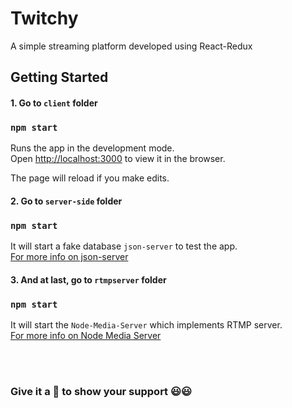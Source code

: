 # Twitchy
A simple streaming platform developed using React-Redux

## Getting Started

#### 1. Go to `client` folder
### `npm start`

Runs the app in the development mode.<br />
Open [http://localhost:3000](http://localhost:3000) to view it in the browser.

The page will reload if you make edits.<br />

#### 2. Go to `server-side` folder
### `npm start`

It will start a fake database `json-server` to test the app.<br/>
[For more info on json-server](https://github.com/typicode/json-server)

#### 3. And at last, go to `rtmpserver` folder
### `npm start`

It will start the `Node-Media-Server` which implements RTMP server.<br/>
[For more info on Node Media Server](https://github.com/illuspas/Node-Media-Server)

<br/><br/>
### Give it a :star2: to show your support :smiley::smiley:

